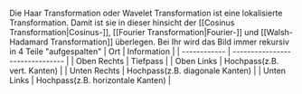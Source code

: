 Die Haar Transformation oder Wavelet Transformation ist eine lokalisierte Transformation. Damit ist sie in dieser hinsicht der [[Cosinus Transformation|Cosinus-]], [[Fourier Transformation|Fourier-]] und [[Walsh-Hadamard Transformation]] überlegen.
Bei Ihr wird das Bild immer rekursiv in 4 Teile "aufgespalten" 
| Ort          | Information                      |
| ------------ | ------------------------------- |
| Oben Rechts  | Tiefpass                        |
| Oben Links   | Hochpass(z.B. vert. Kanten)     |
| Unten Rechts | Hochpass(z.B. diagonale Kanten) |
| Unten Links  | Hochpass(z.B. horizontale Kanten)                                |
